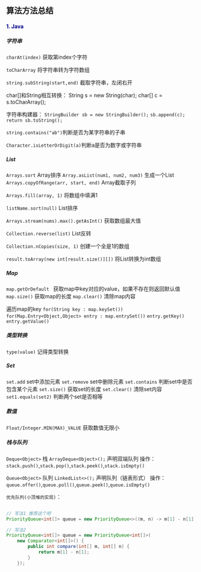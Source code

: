 ## 算法方法总结

#### <font color=darkblue>1. Java</font>

##### 字符串

`charAt(index)` 获取第index个字符

`toCharArray` 将字符串转为字符数组

`string.subString(start,end)` 截取字符串，左闭右开

char[]和String相互转换：
String s = new String(char);
char[] c = s.toCharArray();

字符串构建器：
`StringBuilder sb = new StringBuilder();`
`sb.append(c);`
`return sb.toString();`

`string.contains("ab")`判断是否为某字符串的子串

`Character.isLetterOrDigit(a)`判断a是否为数字或字符串

##### List

`Arrays.sort` Array排序
`Array.asList(num1, num2, num3)` 生成一个List
`Arrays.copyOfRange(arr, start, end)` Array截取子列

`Arrays.fill(array, 1)` 将数组中填满1

`listName.sort(null)` List排序

`Arrays.stream(nums).max().getAsInt()` 获取数组最大值

`Collection.reverse(list)` List反转

`Collection.nCopies(size, 1)` 创建一个全是1的数组

`result.toArray(new int[result.size()][])` 将List转换为int数组

##### Map

`map.getOrDefault ` 获取map中key对应的value，如果不存在则返回默认值
`map.size()` 获取map的长度
`map.clear()` 清除map内容

遍历map的key
`for(String key : map.keySet())`
`for(Map.Entry<Object,Object> entry : map.entrySet())` `entry.getKey()` `entry.getValue()`

##### 类型转换

`type(value)` 记得类型转换

##### Set

`set.add` set中添加元素
`set.remove` set中删除元素
`set.contains` 判断set中是否包含某个元素
`set.size()` 获取set的长度
`set.clear()` 清除set内容
`set1.equals(set2)` 判断两个set是否相等

##### 数值

`Float/Integer.MIN(MAX)_VALUE` 获取数值无限小


##### 栈与队列

`Deque<Object>` 栈
`ArrayDeque<Object>();` 声明双端队列
操作：`stack.push()`,`stack.pop()`,`stack.peek()`,`stack.isEmpty()`

`Queue<Object>` 队列
`LinkedList<>();` 声明队列（链表形式）
操作：`queue.offer()`,`queue.poll()`,`queue.peek()`,`queue.isEmpty()`   

`优先队列(小顶堆的实现)`：
```java

// 写法1 推荐这个吧
PriorityQueue<int[]> queue = new PriorityQueue<>((m, n) -> m[1] - n[1]);

// 写法2
PriorityQueue<int[]> queue = new PriorityQueue<int[]>(
    new Comparator<int[]>() {
        public int compare(int[] m, int[] n) {
            return m[1] - n[1];
        }
    });

```

